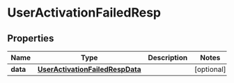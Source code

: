 # UserActivationFailedResp

## Properties
Name | Type | Description | Notes
------------ | ------------- | ------------- | -------------
**data** | [**UserActivationFailedRespData**](UserActivationFailedRespData.md) |  |  [optional]

